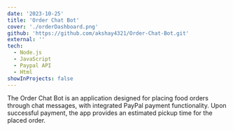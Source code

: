 ```yaml
---
date: '2023-10-25'
title: 'Order Chat Bot'
cover: './orderDashboard.png'
github: 'https://github.com/akshay4321/Order-Chat-Bot.git'
external: ''
tech:
  - Node.js
  - JavaScript
  - Paypal API
  - Html
showInProjects: false
---
```


The Order Chat Bot is an application designed for placing food orders through chat messages, with integrated PayPal payment functionality. Upon successful payment, the app provides an estimated pickup time for the placed order.